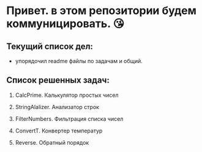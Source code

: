 # Привет. в этом репозитории будем коммуницировать. :kissing_heart:

## Текущий список дел:

- упорядочил readme файлы по задачам и общий.

## Список решенных задач:

1. CalcPrime. Калькулятор простых чисел

2. StringAlalizer. Анализатор строк

3. FilterNumbers. Фильтрация списка чисел

4. ConvertT. Конвертер температур

5. Reverse. Обратный порядок